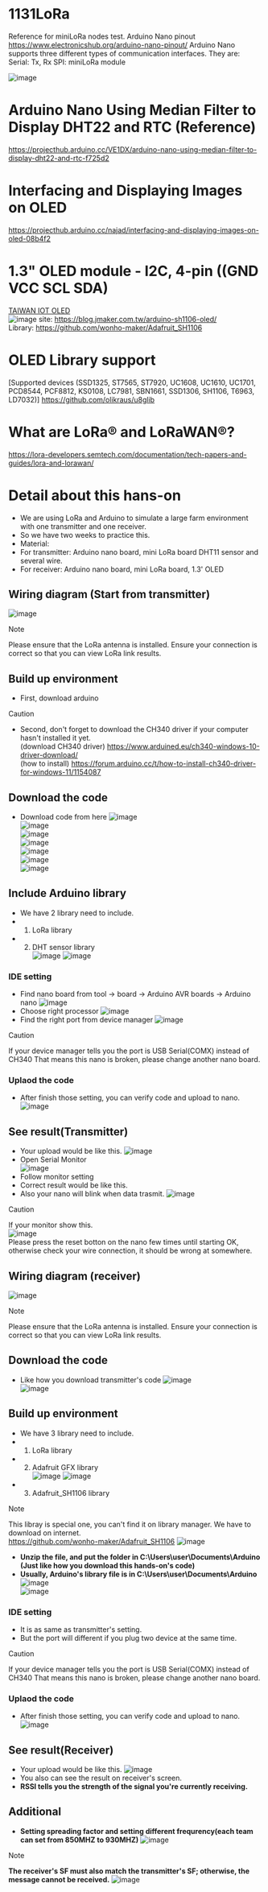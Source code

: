 # 1131LoRa
Reference for miniLoRa nodes test. 
Arduino Nano pinout https://www.electronicshub.org/arduino-nano-pinout/
Arduino Nano supports three different types of communication interfaces. They are:
Serial: Tx, Rx 
SPI: miniLoRa module

![image](https://github.com/iiotntust/1121LoRa/assets/56021651/01b85e11-26be-4319-b38f-6652724ed956)

# Arduino Nano Using Median Filter to Display DHT22 and RTC (Reference)
https://projecthub.arduino.cc/VE1DX/arduino-nano-using-median-filter-to-display-dht22-and-rtc-f725d2
# Interfacing and Displaying Images on OLED
https://projecthub.arduino.cc/najad/interfacing-and-displaying-images-on-oled-08b4f2
# 1.3" OLED module - I2C, 4-pin ((GND VCC SCL SDA)
[TAIWAN IOT OLED](https://www.taiwaniot.com.tw/product/1-3%e5%90%8boled-%e6%b6%b2%e6%99%b6%e5%b1%8f%e9%a1%af%e7%a4%ba%e6%a8%a1%e7%b5%84/)  
![image](https://github.com/iiotntust/1121LoRa/assets/56021651/20eb5174-7382-4eef-a24a-83b294d027b2)
site:
https://blog.jmaker.com.tw/arduino-sh1106-oled/  
Library:
https://github.com/wonho-maker/Adafruit_SH1106  
# OLED Library support 
[Supported devices (SSD1325, ST7565, ST7920, UC1608, UC1610, UC1701, PCD8544, PCF8812, KS0108, LC7981, SBN1661, SSD1306, SH1106, T6963, LD7032)] https://github.com/olikraus/u8glib
# What are LoRa® and LoRaWAN®?
https://lora-developers.semtech.com/documentation/tech-papers-and-guides/lora-and-lorawan/
# Detail about this hans-on
- We are using LoRa and Arduino to simulate a large farm environment with one transmitter and one receiver.
- So we have two weeks to practice this.
- Material:
- For transmitter: Arduino nano board, mini LoRa board DHT11 sensor and several wire.
- For receiver: Arduino nano board, mini LoRa board, 1.3' OLED
## Wiring diagram (Start from transmitter)
![image](picture/transmitter_wiring_diagram.drawio.png)  
> [!NOTE]
> Please ensure that the LoRa antenna is installed.
> Ensure your connection is correct so that you can view LoRa link results.

## Build up environment
- First, download arduino
> [!CAUTION]
> - Second, don't forget to download the CH340 driver if your computer hasn't installed it yet.  
> (download CH340 driver) https://www.arduined.eu/ch340-windows-10-driver-download/  
> (how to install) https://forum.arduino.cc/t/how-to-install-ch340-driver-for-windows-11/1154087  

## Download the code
- Download code from here
![image](picture/download_code.png)  
![image](picture/unzip1.png)  
![image](picture/unzip2.png)  
![image](picture/unzip3.png)  
![image](picture/unzip4.png)  
![image](picture/unzip5.png)  
![image](picture/unzip6.png)  
## Include Arduino library 
- We have 2 library need to include.
- 1. LoRa library
- 2. DHT sensor library  
![image](picture/lora_lib.png)
![image](https://github.com/iiotntust/1131blynk/blob/f00330f0db9a0be6d4a988c76a825adcc963ba87/picture/DHT_library.png)  
### IDE setting
* Find nano board from tool -> board -> Arduino AVR boards -> Arduino nano
![image](picture/nano_board.png)  
* Choose right processor
![image](picture/oldboot.png)  
* Find the right port from device manager
![image](picture/device.png)  
> [!CAUTION]
> If your device manager tells you the port is USB Serial(COMX) instead of CH340
> That means this nano is broken, please change another nano board.

### Uplaod the code
- After finish those setting, you can verify code and upload to nano.
![image](picture/upload.png)  
## See result(Transmitter)
* Your upload would be like this.
![image](picture/upload_done.png)  
* Open Serial Monitor  
![image](picture/Monitor.png)  
* Follow monitor setting
* Correct result would be like this.
* Also your nano will blink when data trasmit.
![image](picture/Monitor_settting.png)  
> [!CAUTION]
> If your monitor show this.  
> ![image](picture/fail.png)  
> Please press the reset botton on the nano few times until starting OK, otherwise check your wire connection, it should be wrong at somewhere.

## Wiring diagram (receiver)
![image](picture/reciver_wiring_diagram.drawio.png)  
> [!NOTE]
> Please ensure that the LoRa antenna is installed.
> Ensure your connection is correct so that you can view LoRa link results.

## Download the code
- Like how you download transmitter's code
![image](picture/unzip1_1.png)  
![image](picture/unzip1_2.png)  
## Build up environment
- We have 3 library need to include.
- 1. LoRa library
- 2. Adafruit GFX library  
![image](picture/GFX_lib_1.png)
![image](picture/GFX_lib_2.png)  
- 3. Adafruit_SH1106 library
> [!NOTE]
> This libray is special one, you can't find it on library manager.
> We have to download on internet.  
> https://github.com/wonho-maker/Adafruit_SH1106
> ![image](picture/SH1106_download.png)  
> * **Unzip the file, and put the folder in C:\Users\user\Documents\Arduino (Just like how you download this hands-on's code)**
> * **Usually, Arduino's library file is in C:\Users\user\Documents\Arduino**
> ![image](picture/library.png)  
> ![image](picture/library2.png)  

### IDE setting
- It is as same as transmitter's setting.
- But the port will different if you plug two device at the same time.
> [!CAUTION]
> If your device manager tells you the port is USB Serial(COMX) instead of CH340
> That means this nano is broken, please change another nano board.

### Uplaod the code
- After finish those setting, you can verify code and upload to nano.
![image](picture/upload.png)  
## See result(Receiver)
* Your upload would be like this.
![image](picture/result.png)  
* You also can see the result on receiver's screen.
* **RSSI tells you the strength of the signal you're currently receiving.**
## Additional
- **Setting spreading factor and setting different frequrency(each team can set from 850MHZ to 930MHZ)**
![image](picture/setfactor.png)  
> [!NOTE]
> **The receiver's SF must also match the transmitter's SF; otherwise, the message cannot be received.**
> ![image](picture/same_SF.png)  
